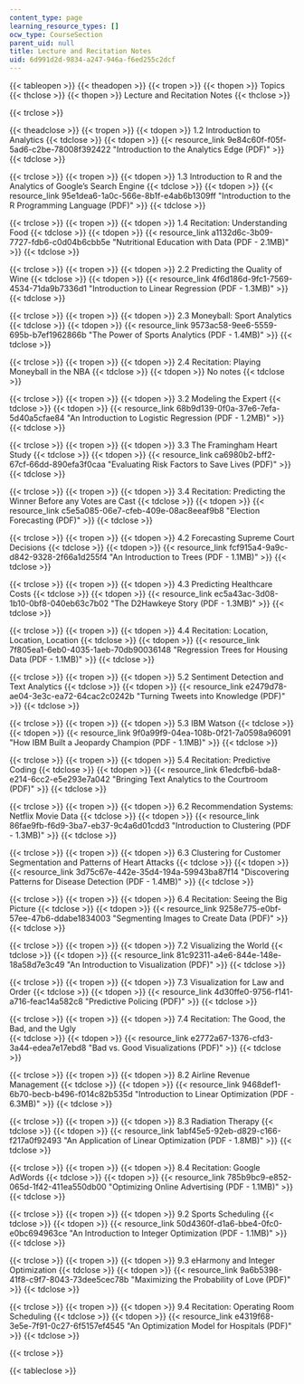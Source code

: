 ```yaml
---
content_type: page
learning_resource_types: []
ocw_type: CourseSection
parent_uid: null
title: Lecture and Recitation Notes
uid: 6d991d2d-9834-a247-946a-f6ed255c2dcf
---
```


{{< tableopen >}}
{{< theadopen >}}
{{< tropen >}}
{{< thopen >}}
Topics
{{< thclose >}}
{{< thopen >}}
Lecture and Recitation Notes
{{< thclose >}}

{{< trclose >}}

{{< theadclose >}}
{{< tropen >}}
{{< tdopen >}}
1.2 Introduction to Analytics
{{< tdclose >}}
{{< tdopen >}}
{{< resource_link 9e84c60f-f05f-5ad6-c2be-78008f392422 "Introduction to the Analytics Edge (PDF)" >}}
{{< tdclose >}}

{{< trclose >}}
{{< tropen >}}
{{< tdopen >}}
1.3 Introduction to R and the Analytics of Google’s Search Engine
{{< tdclose >}}
{{< tdopen >}}
{{< resource_link 95e1dea6-1a0c-566e-8b1f-e4ab6b1309ff "Introduction to the R Programming Language (PDF)" >}}
{{< tdclose >}}

{{< trclose >}}
{{< tropen >}}
{{< tdopen >}}
1.4 Recitation: Understanding Food
{{< tdclose >}}
{{< tdopen >}}
{{< resource_link a1132d6c-3b09-7727-fdb6-c0d04b6cbb5e "Nutritional Education with Data (PDF - 2.1MB)" >}}
{{< tdclose >}}

{{< trclose >}}
{{< tropen >}}
{{< tdopen >}}
2.2 Predicting the Quality of Wine
{{< tdclose >}}
{{< tdopen >}}
{{< resource_link 4f6d186d-9fc1-7569-4534-71da9b7336d1 "Introduction to Linear Regression (PDF - 1.3MB)" >}}
{{< tdclose >}}

{{< trclose >}}
{{< tropen >}}
{{< tdopen >}}
2.3 Moneyball: Sport Analytics
{{< tdclose >}}
{{< tdopen >}}
{{< resource_link 9573ac58-9ee6-5559-695b-b7ef1962866b "The Power of Sports Analytics (PDF - 1.4MB)" >}}
{{< tdclose >}}

{{< trclose >}}
{{< tropen >}}
{{< tdopen >}}
2.4 Recitation: Playing Moneyball in the NBA
{{< tdclose >}}
{{< tdopen >}}
No notes
{{< tdclose >}}

{{< trclose >}}
{{< tropen >}}
{{< tdopen >}}
3.2 Modeling the Expert
{{< tdclose >}}
{{< tdopen >}}
{{< resource_link 68b9d139-0f0a-37e6-7efa-5d40a5cfae84 "An Introduction to Logistic Regression (PDF - 1.2MB)" >}}
{{< tdclose >}}

{{< trclose >}}
{{< tropen >}}
{{< tdopen >}}
3.3 The Framingham Heart Study
{{< tdclose >}}
{{< tdopen >}}
{{< resource_link ca6980b2-bff2-67cf-66dd-890efa3f0caa "Evaluating Risk Factors to Save Lives (PDF)" >}}
{{< tdclose >}}

{{< trclose >}}
{{< tropen >}}
{{< tdopen >}}
3.4 Recitation: Predicting the Winner Before any Votes are Cast
{{< tdclose >}}
{{< tdopen >}}
{{< resource_link c5e5a085-06e7-cfeb-409e-08ac8eeaf9b8 "Election Forecasting (PDF)" >}}
{{< tdclose >}}

{{< trclose >}}
{{< tropen >}}
{{< tdopen >}}
4.2 Forecasting Supreme Court Decisions
{{< tdclose >}}
{{< tdopen >}}
{{< resource_link fcf915a4-9a9c-d842-9328-2f66a1d255f4 "An Introduction to Trees (PDF - 1.1MB)" >}}
{{< tdclose >}}

{{< trclose >}}
{{< tropen >}}
{{< tdopen >}}
4.3 Predicting Healthcare Costs
{{< tdclose >}}
{{< tdopen >}}
{{< resource_link ec5a43ac-3d08-1b10-0bf8-040eb63c7b02 "The D2Hawkeye Story (PDF - 1.3MB)" >}}
{{< tdclose >}}

{{< trclose >}}
{{< tropen >}}
{{< tdopen >}}
4.4 Recitation: Location, Location, Location
{{< tdclose >}}
{{< tdopen >}}
{{< resource_link 7f805ea1-6eb0-4035-1aeb-70db90036148 "Regression Trees for Housing Data (PDF - 1.1MB)" >}}
{{< tdclose >}}

{{< trclose >}}
{{< tropen >}}
{{< tdopen >}}
5.2 Sentiment Detection and Text Analytics
{{< tdclose >}}
{{< tdopen >}}
{{< resource_link e2479d78-ae04-3e3c-ea72-64cac2c0242b "Turning Tweets into Knowledge (PDF)" >}}
{{< tdclose >}}

{{< trclose >}}
{{< tropen >}}
{{< tdopen >}}
5.3 IBM Watson
{{< tdclose >}}
{{< tdopen >}}
{{< resource_link 9f0a99f9-04ea-108b-0f21-7a0598a96091 "How IBM Built a Jeopardy Champion (PDF - 1.1MB)" >}}
{{< tdclose >}}

{{< trclose >}}
{{< tropen >}}
{{< tdopen >}}
5.4 Recitation: Predictive Coding
{{< tdclose >}}
{{< tdopen >}}
{{< resource_link 61edcfb6-bda8-e214-6cc2-e5e293e7a042 "Bringing Text Analytics to the Courtroom (PDF)" >}}
{{< tdclose >}}

{{< trclose >}}
{{< tropen >}}
{{< tdopen >}}
6.2 Recommendation Systems: Netflix Movie Data
{{< tdclose >}}
{{< tdopen >}}
{{< resource_link 86fae9fb-f6d9-3ba7-eb37-9c4a6d01cdd3 "Introduction to Clustering (PDF - 1.3MB)" >}}
{{< tdclose >}}

{{< trclose >}}
{{< tropen >}}
{{< tdopen >}}
6.3 Clustering for Customer Segmentation and Patterns of Heart Attacks
{{< tdclose >}}
{{< tdopen >}}
{{< resource_link 3d75c67e-442e-35d4-194a-59943ba87f14 "Discovering Patterns for Disease Detection (PDF - 1.4MB)" >}}
{{< tdclose >}}

{{< trclose >}}
{{< tropen >}}
{{< tdopen >}}
6.4 Recitation: Seeing the Big Picture
{{< tdclose >}}
{{< tdopen >}}
{{< resource_link 9258e775-e0bf-57ee-47b6-ddabe1834003 "Segmenting Images to Create Data (PDF)" >}}
{{< tdclose >}}

{{< trclose >}}
{{< tropen >}}
{{< tdopen >}}
7.2 Visualizing the World
{{< tdclose >}}
{{< tdopen >}}
{{< resource_link 81c92311-a4e6-844e-148e-18a58d7e3c49 "An Introduction to Visualization (PDF)" >}}
{{< tdclose >}}

{{< trclose >}}
{{< tropen >}}
{{< tdopen >}}
7.3 Visualization for Law and Order
{{< tdclose >}}
{{< tdopen >}}
{{< resource_link 4d30ffe0-9756-f141-a716-feac14a582c8 "Predictive Policing (PDF)" >}}
{{< tdclose >}}

{{< trclose >}}
{{< tropen >}}
{{< tdopen >}}
7.4 Recitation: ﻿The Good, the Bad, and the Ugly  
{{< tdclose >}}
{{< tdopen >}}
{{< resource_link e2772a67-1376-cfd3-3a44-edea7e17ebd8 "Bad vs. Good Visualizations﻿ (PDF)" >}}
{{< tdclose >}}

{{< trclose >}}
{{< tropen >}}
{{< tdopen >}}
8.2 Airline Revenue Management
{{< tdclose >}}
{{< tdopen >}}
{{< resource_link 9468def1-6b70-becb-b496-f014c82b535d "Introduction to Linear Optimization (PDF - 6.3MB)" >}}
{{< tdclose >}}

{{< trclose >}}
{{< tropen >}}
{{< tdopen >}}
8.3 Radiation Therapy
{{< tdclose >}}
{{< tdopen >}}
{{< resource_link 1abf45e5-92eb-d829-c166-f217a0f92493 "An Application of Linear Optimization (PDF - 1.8MB)" >}}
{{< tdclose >}}

{{< trclose >}}
{{< tropen >}}
{{< tdopen >}}
8.4 Recitation: Google AdWords
{{< tdclose >}}
{{< tdopen >}}
{{< resource_link 785b9bc9-e852-065d-1f42-411ea550db00 "Optimizing Online Advertising (PDF - 1.1MB)" >}}
{{< tdclose >}}

{{< trclose >}}
{{< tropen >}}
{{< tdopen >}}
9.2 Sports Scheduling
{{< tdclose >}}
{{< tdopen >}}
{{< resource_link 50d4360f-d1a6-bbe4-0fc0-e0bc694963ce "An Introduction to Integer Optimization (PDF - 1.1MB)" >}}
{{< tdclose >}}

{{< trclose >}}
{{< tropen >}}
{{< tdopen >}}
9.3 eHarmony and Integer Optimization
{{< tdclose >}}
{{< tdopen >}}
{{< resource_link 9a6b5398-41f8-c9f7-8043-73dee5cec78b "Maximizing the Probability of Love (PDF)" >}}
{{< tdclose >}}

{{< trclose >}}
{{< tropen >}}
{{< tdopen >}}
9.4 Recitation: Operating Room Scheduling
{{< tdclose >}}
{{< tdopen >}}
{{< resource_link e4319f68-3e5e-7f91-0c27-6f5157ef4545 "An Optimization Model for Hospitals (PDF)" >}}
{{< tdclose >}}

{{< trclose >}}

{{< tableclose >}}